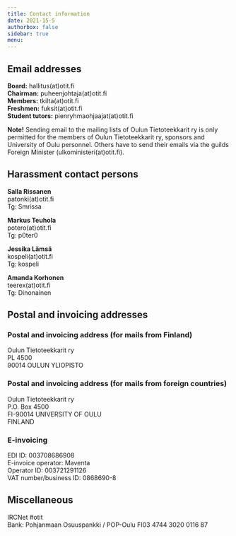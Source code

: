 ```yaml
---
title: Contact information
date: 2021-15-5
authorbox: false
sidebar: true
menu:
---
```


## Email addresses

**Board:** hallitus(at)otit.fi  
**Chairman:** puheenjohtaja(at)otit.fi  
**Members:** tkilta(at)otit.fi  
**Freshmen:** fuksit(at)otit.fi  
**Student tutors:** pienryhmaohjaajat(at)otit.fi

**Note!** Sending email to the mailing lists of Oulun Tietoteekkarit ry is only permitted for the members of Oulun Tietoteekkarit ry, sponsors and University of Oulu personnel. Others have to send their emails via the guilds Foreign Minister (ulkoministeri(at)otit.fi).

## Harassment contact persons

**Salla Rissanen**  
patonki(at)otit.fi  
Tg: Smrissa  

**Markus Teuhola**  
potero(at)otit.fi  
Tg: p0ter0  

**Jessika Lämsä**  
kospeli(at)otit.fi  
Tg: kospeli  

**Amanda Korhonen**  
teerex(at)otit.fi  
Tg: Dinonainen  

## Postal and invoicing addresses

### Postal and invoicing address (for mails from Finland)
Oulun Tietoteekkarit ry  
PL 4500  
90014 OULUN YLIOPISTO  

### Postal and invoicing address (for mails from foreign countries)
Oulun Tietoteekkarit ry  
P.O. Box 4500  
FI-90014 UNIVERSITY OF OULU  
FINLAND

### E-invoicing
EDI ID: 003708686908  
E-invoice operator: Maventa  
Operator ID: 003721291126  
VAT number/business ID: 0868690-8

## Miscellaneous

IRCNet #otit  
Bank: Pohjanmaan Osuuspankki / POP-Oulu FI03 4744 3020 0116 87

